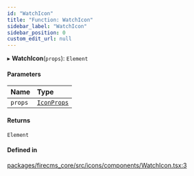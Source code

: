 ```yaml
---
id: "WatchIcon"
title: "Function: WatchIcon"
sidebar_label: "WatchIcon"
sidebar_position: 0
custom_edit_url: null
---
```


▸ **WatchIcon**(`props`): `Element`

#### Parameters

| Name | Type |
| :------ | :------ |
| `props` | [`IconProps`](../types/IconProps.md) |

#### Returns

`Element`

#### Defined in

[packages/firecms_core/src/icons/components/WatchIcon.tsx:3](https://github.com/FireCMSco/firecms/blob/d45f3739/packages/firecms_core/src/icons/components/WatchIcon.tsx#L3)
